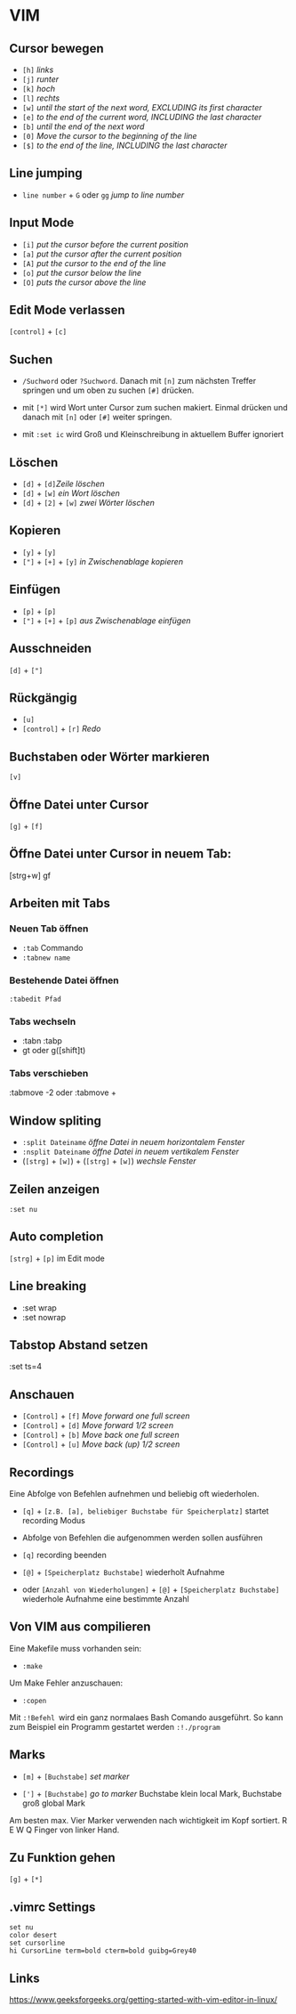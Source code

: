 # VIM

## Cursor bewegen

- `[h]` *links* 
- `[j]` *runter* 
- `[k]` *hoch* 
- `[l]` *rechts* 
- `[w]` *until the start of the next word, EXCLUDING its first character* 
- `[e]` *to the end of the current word, INCLUDING the last character* 
- `[b]` *until the end of the next word*
- `[0]` *Move the cursor to the beginning of the line*
- `[$]` *to the end of the line, INCLUDING the last character* 

## Line jumping

- `line number` + `G` oder `gg` *jump to line number*

## Input Mode

- `[i]` *put the cursor before the current position* 
- `[a]` *put the cursor after the current position* 
- `[A]` *put the cursor to the end of the line*
- `[o]` *put the cursor below the line* 
- `[O]` *puts the cursor above the line* 

## Edit Mode verlassen

`[control]` + `[c]` 

## Suchen

- `/Suchword` oder `?Suchword`. Danach mit `[n]` zum nächsten Treffer springen und um oben zu suchen `[#]` drücken. 

- mit `[*]` wird Wort unter Cursor zum suchen makiert. Einmal drücken und danach mit `[n]` oder `[#]` weiter springen.

- mit `:set ic` wird Groß und Kleinschreibung in aktuellem Buffer ignoriert

## Löschen

- `[d]` + `[d]`*Zeile löschen* 
- `[d]` + `[w]` *ein Wort löschen* 
- `[d]` + `[2]` + `[w]` *zwei Wörter löschen* 

## Kopieren

- `[y]` + `[y]` 
- `["]` + `[+]` + `[y]` *in Zwischenablage kopieren* 

## Einfügen

- `[p]` + `[p]` 
- `["]` + `[+]` + `[p]` *aus Zwischenablage einfügen* 

## Ausschneiden

`[d]` + `["]` 

## Rückgängig

- `[u]` 
- `[control]` + `[r]` *Redo* 

## Buchstaben oder Wörter markieren

`[v]` 

## Öffne Datei unter Cursor

`[g]` + `[f]` 

## Öffne Datei unter Cursor in neuem Tab:

[strg+w] gf 

## Arbeiten mit Tabs

### Neuen Tab öffnen

- `:tab` Commando 
- `:tabnew name` 

### Bestehende Datei öffnen

`:tabedit Pfad` 

### Tabs wechseln

- :tabn :tabp 
- gt oder g([shift]t) 

### Tabs verschieben

:tabmove -2 oder :tabmove + 

## Window spliting

- `:split Dateiname` *öffne Datei in neuem horizontalem Fenster*
- `:nsplit Dateiname` *öffne Datei in neuem vertikalem Fenster*
- (`[strg]` + `[w]`) + (`[strg]` + `[w]`) *wechsle Fenster*

## Zeilen anzeigen

`:set nu` 

## Auto completion

`[strg]` + `[p]` im Edit mode 

## Line breaking

- :set wrap 
- :set nowrap 

## Tabstop Abstand setzen

:set ts=4 

## Anschauen

- `[Control]` + `[f]` *Move forward one full screen* 
- `[Control]` + `[d]` *Move forward 1/2 screen* 
- `[Control]` + `[b]` *Move back one full screen* 
- `[Control]` + `[u]` *Move back (up) 1/2 screen* 

## Recordings

Eine Abfolge von Befehlen aufnehmen und beliebig oft wiederholen.

- `[q]` + `[z.B. [a], beliebiger Buchstabe für Speicherplatz]` startet recording Modus

- Abfolge von Befehlen die aufgenommen werden sollen ausführen

- `[q]` recording beenden

- `[@]` + `[Speicherplatz Buchstabe]` wiederholt Aufnahme

- oder `[Anzahl von Wiederholungen]` + `[@]` + `[Speicherplatz Buchstabe]` wiederhole Aufnahme eine bestimmte Anzahl

## Von VIM aus compilieren

Eine Makefile muss vorhanden sein: 

- `:make` 

Um Make Fehler anzuschauen: 

- `:copen` 

Mit `:!Befehl `wird ein ganz normalaes Bash Comando ausgeführt. So kann zum Beispiel ein Programm gestartet werden `:!./program` 

## Marks

- `[m]` + `[Buchstabe]` *set marker* 

- `[']` + `[Buchstabe]` *go to marker* 
  Buchstabe klein local Mark, Buchstabe groß global Mark 

Am besten max. Vier Marker verwenden nach wichtigkeit im Kopf sortiert. R E W Q Finger von linker Hand. 

## Zu Funktion gehen

`[g]` + `[*]` 

## .vimrc Settings

```
set nu
color desert
set cursorline
hi CursorLine term=bold cterm=bold guibg=Grey40
```

## Links

https://www.geeksforgeeks.org/getting-started-with-vim-editor-in-linux/